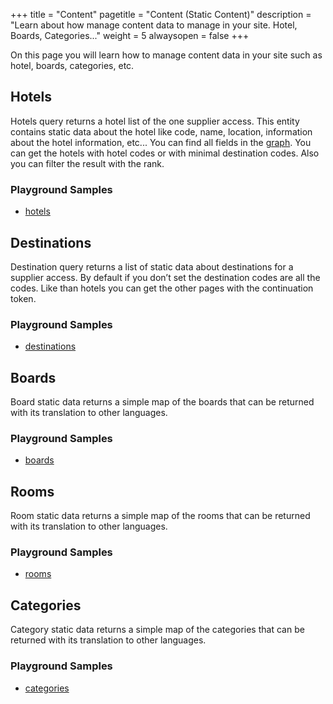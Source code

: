 +++
title = "Content"
pagetitle = "Content (Static Content)"
description = "Learn about how manage content data to manage in your site. Hotel, Boards, Categories..."
weight = 5
alwaysopen = false
+++

On this page you will learn how to manage content data in your site such as hotel, boards, categories, etc.

## Hotels

Hotels query returns a hotel list of the one supplier access. This entity contains static data about the hotel like code, name, location, information about the hotel information, etc... You can find all fields in the [graph](https://api.travelgatex.com/). You can get the hotels with hotel codes or with minimal destination codes. Also you can filter the result with the rank.

### Playground Samples

* [hotels](https://graphqlbin.com/58y0Sp) 

## Destinations

Destination query returns a list of static data about destinations for a supplier access. By default if you don’t set the destination codes are all the codes. Like than hotels you can get the other pages with the continuation token.

### Playground Samples

* [destinations](https://graphqlbin.com/763zsZ)

## Boards

Board static data returns a simple map of the boards that can be returned with its translation to other languages.

### Playground Samples

* [boards](https://graphqlbin.com/6687tV)

## Rooms

Room static data returns a simple map of the rooms that can be returned with its translation to other languages.

### Playground Samples

* [rooms](https://graphqlbin.com/98rmiY)

## Categories

Category static data returns a simple map of the categories that can be returned with its translation to other languages.

### Playground Samples

* [categories](https://graphqlbin.com/mwZjT6)